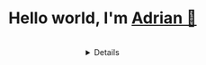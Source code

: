 



<h1 align="center">Hello world, I'm <a href="https://bit.ly/m/lyaguxa" target="_blank">Adrian 🐸</a> 
</h1>

<div align="center">
<img align="center"src="https://komarev.com/ghpvc/?username=lyaguxafroge&style=flat-square&color=blue" alt=""/>
</div>

<details align="center">

---

### Who am I?
- I'm a Python backend developer (learning Golang)
- Official partner of   <img height="20" width="20" src="https://cdn.simpleicons.org/mojangstudios/black/white" />  Microsoft Minecraft MarketPlace
- Freelancer


---

### My stack: 

<div>
<img height="32" width="32" src="https://cdn.simpleicons.org/python/black/white" />
<img height="32" width="32" src="https://cdn.simpleicons.org/django/black/white" />
<img height="32" width="32" src="https://cdn.simpleicons.org/flask/black/white" />
<img height="32" width="32" src="https://cdn.simpleicons.org/docker/black/white" />
<img height="32" width="32" src="https://cdn.simpleicons.org/kubernetes/black/white" />
<img height="32" width="32" src="https://cdn.simpleicons.org/mysql/black/white" />
<img height="32" width="32" src="https://cdn.simpleicons.org/sqlite/black/white" />
<img height="32" width="32" src="https://cdn.simpleicons.org/postgresql/black/white" />


---

## Stats:

</div>


[![GitHub Streak](https://streak-stats.demolab.com?user=lyaguxafrog&theme=merko&hide_border=true&date_format=j%20M%5B%20Y%5D)](https://git.io/streak-stats)
![stats](https://github-readme-stats.vercel.app/api?username=lyaguxafrog&show_icons=true&theme=merko&hide_border=true)

---

## Frogs:

![frogs](/pics/frog.png)

</details>
